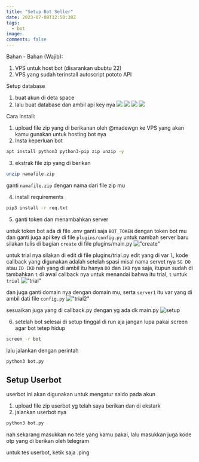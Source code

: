 ```yaml
---
title: "Setup Bot Seller"
date: 2023-07-08T12:50:38Z
tags:
  - bot
image:
comments: false
---
```

Bahan - Bahan (Wajib):
1. VPS untuk host bot (disarankan ububtu 22)
2. VPS yang sudah terinstall autoscript pototo API




Setup database
1. buat akun di deta space
2. lalu buat database dan ambil api key nya
![](https://telegra.ph/file/7bc6ad9c1d736c2687487.jpg)
![](https://telegra.ph/file/79efa9a9c0c10efca9cfa.jpg)
![](https://telegra.ph/file/8f408e994cba3b3eb2b84.jpg)
![](https://telegra.ph/file/c642d47aa44e5a0f9ccc7.jpg)


Cara install:
1. upload file zip yang di berikanan oleh @madewgn ke VPS yang akan kamu gunakan untuk hosting bot nya
2. Insta keperluan bot
```bash
apt install python3 python3-pip zip unzip -y
```
3. ekstrak file zip yang di berikan 
```bash
unzip namafile.zip
```
ganti `namafile.zip` dengan nama dari file zip mu

4. install requirements 
```bash
pip3 install -r req.txt
```

5. ganti token dan menambahkan server

untuk token bot ada di file .env
ganti saja `BOT_TOKEN` dengan token bot mu dan ganti juga api key di file `plugins/config.py`
untuk nambah server baru silakan tulis di bagian `create` di file plugins/main.py
!["create"](https://telegra.ph/file/60743abc47fe3f6fb32d6.jpg)

untuk trial nya silakan di edit di file plugins/trial.py
edit yang di var `l`, kode callback yang digunakan adalah setelah spasi
misal nama servet nya `SG DO` atau `ID IKD` nah yang di ambil itu hanya `DO` dan `IKD` nya saja, itupun sudah di tambahkan `t` di awal callback nya untuk menandai bahwa itu trial, `t` untuk `trial`
!["trial"](https://telegra.ph/file/00a1806e984fc3ff6b207.jpg)

dan juga ganti domain nya dengan domain mu, serta `server1` itu var yang di ambil dati file `config.py`
!["trial2"](https://telegra.ph/file/b06d8c26bcd6519da3819.jpg)

sesuaikan juga yang di callback.py dengan yg ada dk main.py
![setup](https://telegra.ph/file/97ac9f47bfca98368a202.jpg)

6. setelah bot selesai di setup tinggal di run aja
jangan lupa pakai screen agar bot tetep hidup
```bash
screen -r bot
```
lalu jalankan dengan perintah
```bash
python3 bot.py
```



## Setup Userbot
userbot ini akan digunakan untuk mengatur saldo pada akun

1. upload file zip userbot yg telah saya berikan dan di ekstark
2. jalankan userbot nya
```bash
python3 bot.py
```

nah sekarang masukkan no tele yang kamu pakai, lalu masukkan juga kode otp yang di berikan oleh telegram

untuk tes userbot, ketik saja .ping
